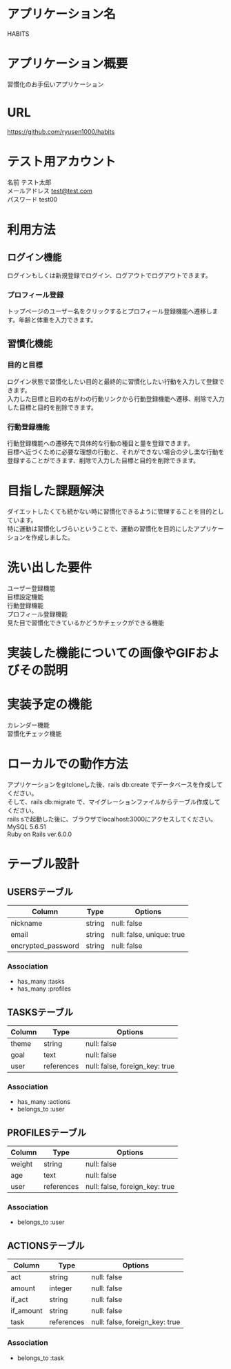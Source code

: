 # アプリケーション名
HABITS

# アプリケーション概要
習慣化のお手伝いアプリケーション

# URL
https://github.com/ryusen1000/habits

# テスト用アカウント
名前  テスト太郎  
メールアドレス  test@test.com  
パスワード  test00  

# 利用方法
## ログイン機能
ログインもしくは新規登録でログイン、ログアウトでログアウトできます。  
### プロフィール登録
トップページのユーザー名をクリックするとプロフィール登録機能へ遷移します。年齢と体重を入力できます。  
## 習慣化機能
### 目的と目標
ログイン状態で習慣化したい目的と最終的に習慣化したい行動を入力して登録できます。  
入力した目標と目的の右がわの行動リンクから行動登録機能へ遷移、削除で入力した目標と目的を削除できます。  
### 行動登録機能
行動登録機能への遷移先で具体的な行動の種目と量を登録できます。  
目標へ近づくために必要な理想の行動と、それができない場合の少し楽な行動を登録することができます、削除で入力した目標と目的を削除できます。  

# 目指した課題解決
ダイエットしたくても続かない時に習慣化できるように管理することを目的としています。  
特に運動は習慣化しづらいということで、運動の習慣化を目的にしたアプリケーションを作成しました。  

# 洗い出した要件
ユーザー登録機能  
目標設定機能  
行動登録機能  
プロフィール登録機能  
見た目で習慣化できているかどうかチェックができる機能  

# 実装した機能についての画像やGIFおよびその説明

# 実装予定の機能
カレンダー機能  
習慣化チェック機能  

# ローカルでの動作方法
アプリケーションをgitcloneした後、rails db:create でデータベースを作成してください。  
そして、rails db:migrate で、マイグレーションファイルからテーブル作成してください。  
rails sで起動した後に、ブラウザでlocalhost:3000にアクセスしてください。  
MySQL 5.6.51  
Ruby on Rails ver.6.0.0  

# テーブル設計

## USERSテーブル

| Column             | Type       | Options                   |
|--------------------|------------|---------------------------|
| nickname           | string     | null: false               |
| email              | string     | null: false, unique: true |
| encrypted_password | string     | null: false               |

### Association
- has_many :tasks
- has_many :profiles

## TASKSテーブル

| Column | Type       | Options                        |
|--------|------------|--------------------------------|
| theme  | string     | null: false                    |
| goal   | text       | null: false                    |
| user   | references | null: false, foreign_key: true |

### Association
- has_many :actions
- belongs_to :user

## PROFILESテーブル

| Column | Type       | Options                        |
|--------|------------|--------------------------------|
| weight | string     | null: false                    |
| age    | text       | null: false                    |
| user   | references | null: false, foreign_key: true |

### Association
- belongs_to :user

## ACTIONSテーブル

| Column     | Type       | Options                        |
|------------|------------|--------------------------------|
| act        | string     | null: false                    |
| amount     | integer    | null: false                    |
| if_act     | string     | null: false                    |
| if_amount  | string     | null: false                    |
| task       | references | null: false, foreign_key: true |

### Association
- belongs_to :task
